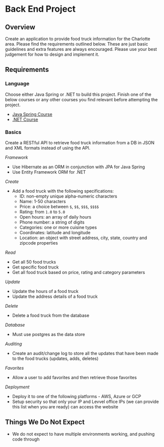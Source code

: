# Back End Project

## Overview
Create an application to provide food truck information for the Charlotte area. Please find the requirements outlined below. These are just basic guidelines and extra features are always encouraged. Please use your best judgement for how to design and implement it.

## Requirements
### Language
Choose either Java Spring or .NET to build this project. Finish one of the below courses or any other courses you find relevant before attempting the project.
- [Java Spring Course](https://www.udemy.com/spring-hibernate-tutorial/) 
- [.NET Course](https://www.udemy.com/aspnet-core-20-e-commerce-web-site-based-on-microservices-and-docker/) 

### Basics 
Create a RESTful API to retrieve food truck information from a DB in JSON and XML formats instead of using the API.

<i>Framework</i>
- Use Hibernate as an ORM in conjunction with JPA for Java Spring
- Use Entity Framework ORM for .NET

<i>Create</i> 
- Add a food truck with the following specifications:
  - ID: non-empty unique alpha-numeric characters
  - Name: 1-50 characters
  - Price: a choice between `$`, `$$`, `$$$`, `$$$$`
  - Rating: from `1.0` to `5.0`
  - Open hours: an array of daily hours
  - Phone number: a string of digits
  - Categories: one or more cuisine types
  - Coordinates: latitude and longitude
  - Location: an object with street address, city, state, country and zipcode properties
  
<i>Read</i>
- Get all 50 food trucks 
- Get specific food truck 
- Get all food truck based on price, rating and category parameters

<i>Update</i> 
- Update the hours of a food truck 
- Update the address details of a food truck

<i>Delete</i>
- Delete a food truck from the database

<i>Database</i>
- Must use postgres as the data store

<i>Auditing</i>
- Create an audit/change log to store all the updates that have been made to the food trucks (updates, adds, deletes) 

<i>Favorites</i>
- Allow a user to add favorites and then retrieve those favorites 

<i>Deployment</i>
- Deploy it to one of the following platforms - AWS, Azure or GCP
- Setup security so that only your IP and Levvel office IPs (we can provide this list when you are ready) can access the website

## Things We Do Not Expect
- We do not expect to have multiple environments working, and pushing code through